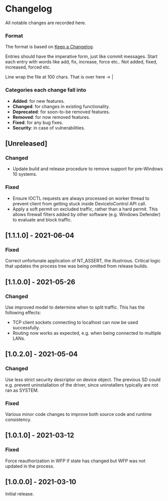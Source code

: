 # Changelog
All notable changes are recorded here.

### Format

The format is based on [Keep a Changelog](http://keepachangelog.com/en/1.0.0/).

Entries should have the imperative form, just like commit messages. Start each entry with words like
add, fix, increase, force etc.. Not added, fixed, increased, forced etc.

Line wrap the file at 100 chars.                                              That is over here -> |

### Categories each change fall into

* **Added**: for new features.
* **Changed**: for changes in existing functionality.
* **Deprecated**: for soon-to-be removed features.
* **Removed**: for now removed features.
* **Fixed**: for any bug fixes.
* **Security**: in case of vulnerabilities.

## [Unreleased]
### Changed
- Update build and release procedure to remove support for pre-Windows 10 systems.

### Fixed
- Ensure IOCTL requests are always processed on worker thread to prevent client from getting stuck
  inside DeviceIoControl API call.
- Apply a soft permit on excluded traffic, rather than a hard permit. This allows firewall filters
  added by other software (e.g. Windows Defender) to evaluate and block traffic.

## [1.1.1.0] - 2021-06-04
### Fixed
Correct unfortunate application of NT_ASSERT, the illustrious. Critical logic that updates the
  process tree was being omitted from release builds.

## [1.1.0.0] - 2021-05-26
### Changed
Use improved model to determine when to split traffic. This has the following effects:
  - TCP client sockets connecting to localhost can now be used successfully.
  - Routing now works as expected, e.g. when being connected to multiple LANs.

## [1.0.2.0] - 2021-05-04
### Changed
Use less strict security descriptor on device object. The previous SD could e.g. prevent
uninstallation of the driver, since uninstallers typically are not ran as SYSTEM.

### Fixed
Various minor code changes to improve both source code and runtime consistency.

## [1.0.1.0] - 2021-03-12
### Fixed
Force reauthorization in WFP if state has changed but WFP was not updated in the process.

## [1.0.0.0] - 2021-03-10
Initial release.
